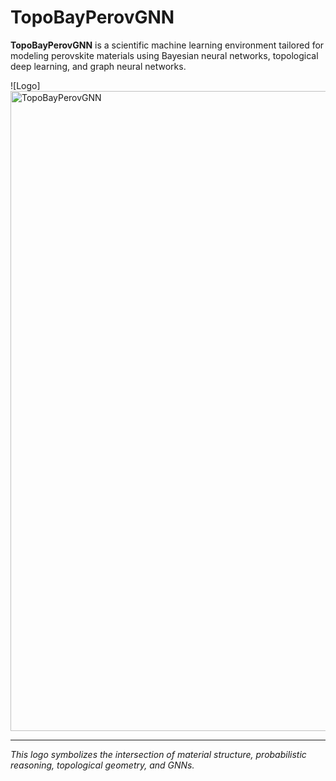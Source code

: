 # TopoBayPerovGNN

**TopoBayPerovGNN** is a scientific machine learning environment tailored for modeling perovskite materials using Bayesian neural networks, topological deep learning, and graph neural networks.

![Logo]<img width="1024" height="1024" alt="TopoBayPerovGNN" src="https://github.com/user-attachments/assets/fd7a2b71-c4bf-4d2c-8f5b-85b32567b23d" />

---
*This logo symbolizes the intersection of material structure, probabilistic reasoning, topological geometry, and GNNs.*
